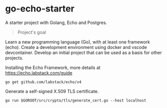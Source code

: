 # go-echo-starter
A starter project with Golang, Echo and Postgres.

> Project's goal

Learn a new programming language (Go), with at least one framework (echo).
Create a development environment using docker and vscode devcontainer.
Develop an initial project that can be used as a basis for other projects.

Installing the Echo Framework, more details at https://echo.labstack.com/guide
```
go get github.com/labstack/echo/v4
```

Generate a self-signed X.509 TLS certificate.
```
go run $GOROOT/src/crypto/tls/generate_cert.go --host localhost
```


